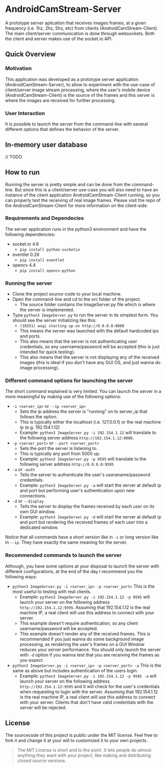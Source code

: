 # AndroidCamStream-Server
A prototype server aplication that receives images frames, at a given frequency (i.e. 1hz, 2hz, 5hz, etc) from clients (AndroidCamStream-Client). The main client/server communication is done through websockets. Both the client and server makes use of the socket.io API.

## Quick Overview

### Motivation
This application was developed as a prototype server application (AndroidCamStream-Server), to allow to experiment with the use-case of client/server image stream processing, where the user's mobile device (AndroidCamStream-Client) is the source of the frames and this server is where the images are received for further processing.

### User Interaction
It is possible to launch the server from the command-line with several different options that defines the behavior of the server.

## In-memory user database

// TODO

## How to run
Running the server is pretty simple and can be done from the command-line. But since this is a client/server use-case you will also need to have an instance of the client application AndroidCamStream-Client running, so you can properly test the receiving of real image frames. Please visit the repo of the AndroidCamStream-Client for more information on the client-side.

### Requirements and Dependecies
The server application runs in the python3 environment and have the following dependencies:

- socket.io 4.6
  - `pip install python-socketio`
- eventlet 0.26
  - `pip install eventlet`
- opencv 4.4
  - `pip install opencv-python`

### Running the server
- Clone the project source-code to your local machine.
- Open the command-line and cd to the src folder of the project.
  - The source folder contains the ImageServer.py file which is where the server is implemented.
- Type `python3 ImageServer.py` to run the server in its simplest form. You should see the server initializing like this:
  - `(18351) wsgi starting up on http://0.0.0.0:8080`
  - This means the server was launched with the default hardcoded ips and ports. 
  - This also means that the server is not authenticating user credentials, so any username/password will be accepted (this is just intended for quick testing).
  - This also means that the server is not displaying any of the received images (this is ideal if you don't have any GUI OS, and just wanna do image processing).

### Different command options for launching the server
The short command explained is very limited. You can launch the server in a more meaningful by making use of the following options:

- `-i <server_ip>` or `--ip <server_ip>`
  - Sets the ip address the server is "running" on to server_ip that follows the option.
  - This is typically either the localhost (i.e. 127.0.0.1) or the real machine ip (e.g. 192.154.1.12)
  - Example: `python3 ImageServer.py -i 192.154.1.12` will translate to the following server address `http://192.154.1.12:8080`.
- `-p <server_port>` or `--port <server_port>`
  - Sets the port the server is listening to.
  - This is typically any port from 5000 up.
  - Example: `python3 ImageServer.py -p 9595` will translate to the following server address `http://0.0.0.0:9595`
- `-a` or `-auth`
  - Tells the server to authenticate the user's useraname/password credentials.
  - Example: `python3 ImageServer.py -a` will start the server at default ip and port but performing user's authentication upon new connections.
- `-d` or `--display`
  - Tells the server to display the frames received by each user on its own GUI window.
  - Example: `python3 ImageServer.py -d` will start the server at default ip and port but rendering the received frames of each user into a dedicated window.

Notice that all commands have a short version like in `-i` or long version like in `--ip`. They have exactly the same meaning for the server. 

### Recommended commands to launch the server
Although, you have some options at your disposal to launch the server with different configurations, at the end of the day I recommend you the following ways:

- `python3 ImageServer.py -i <server_ip> -p <server_port>` This is the most useful to testing with real clients. 
  - Example: `python3 ImageServer.py -i 192.154.1.12 -p 9595` will launch your server on the following address `http://192.154.1.12:9595`. Assuming that 192.154.1.12 is the real machine IP, a real client will use this address to connect with your server.
   - This example doesn't require authentication, so any client username/password will be accepted.
   - This example doesn't render any of the received frames. This is recommended if you just wanna do some background image processing, as rendering the user's frames on a GUI Window reduces your server performance. You should only launch the server with `-d` option if you wanna test that you are receiving the frames as you expect.
 - `python3 ImageServer.py -i <server_ip> -p <server_port> -a` This is the same as above but includes authentication of the users login.
   - Example: `python3 ImageServer.py -i 192.154.1.12 -p 9595 -a` will launch your server on the following address `http://192.154.1.12:9595` and it will check for the user's credentials when requesting to login with the server. Assuming that 192.154.1.12 is the real machine IP, a real client will use this address to connect with your server. Clients that don't have valid credentials with the server will be rejected.

## License
The sourcecode of this project is public under the MIT license. Feel free to fork it and change it at your will to customized it to your own projects.

> The MIT License is short and to the point. It lets people do almost anything they want with your project, like making and distributing closed source versions.
